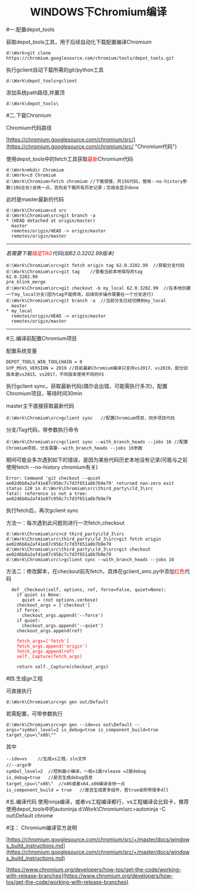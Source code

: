 # <center>WINDOWS下Chromium编译</center> #

#一.配置depot_tools

获取depot_tools工具，用于后续自动化下载配置编译Chromium

	d:\Work>git clone https://chromium.googlesource.com/chromium/tools/depot_tools.git

执行gclient自动下载所需的git/python工具

	d:\Work\depot_tools>gclient

添加系统path路径,并置顶

	d:\Work\depot_tools\


#二.下载Chromium

Chromium代码路径

[https://chromium.googlesource.com/chromium/src/](https://chromium.googlesource.com/chromium/src/ "Chromium代码")

使用depot_tools中的fetch工具获取<font color=red>最新</font>Chromium代码

	d:\Work>mkdir Chromium
	d:\Work>cd Chromium
	d:\Work\Chromium>fetch chromium	//下载很慢，共15G代码，使用--no-history参数(10G左右)会快一点，否则会下载所有历史记录；完成会显示done

此时是master最新的代码

	d:\Work\Chromium>cd src
	d:\Work\Chromium\src>git branch -a
	* (HEAD detached at origin/master)
	  master
	  remotes/origin/HEAD -> origin/master
	  remotes/origin/master

	
----------

*若需要下载<font color=red>指定TAG</font>代码(如62.0.3202.99版本)*

	d:\Work\Chromium\src>git fetch origin tag 62.0.3202.99	//获取分支代码
	d:\Work\Chromium\src>git tag	//查看当前本地保存的tag
	62.0.3202.99
	pre_blink_merge
	d:\Work\Chromium\src>git checkout -b my_local 62.0.3202.99	//在本地创建一个my_local分支(因为tag不能修改，后续同步操作需要在一个分支进行)
	d:\Work\Chromium\src>git branch -a	//当前分支已经切换到my_local
	  master
	* my_local
	  remotes/origin/HEAD -> origin/master
	  remotes/origin/master

----------

#三.编译前配置Chromium项目

配置系统变量

	DEPOT_TOOLS_WIN_TOOLCHAIN = 0
	GYP_MSVS_VERSION = 2019	//目前最新Chromium编译只支持vs2017、vs2019，部分旧版本是vs2015、vs2017，不同版本使用不同的VS

执行gclient sync，获取最新代码(偶尔会出错，可能需执行多次)，配置Chromium项目，等待时间30min

master主干直接获取最新代码

	d:\Work\Chromium\src>gclient sync	//配置Chromium项目，同步项目代码

分支/Tag代码，带参数执行命令

	d:\Work\Chromium\src>gclient sync --with_branch_heads --jobs 16	//配置Chromium项目，分支需要--with_branch_heads --jobs 16参数

期间可能会多次遇到如下的错误，是因为某些代码历史本地没有记录(可能与之前使用fetch --no-history chromium有关)

	Error: Command 'git checkout --quiet ae02d6b8a2af41e87c956c7c7d3f651a8b7b9e79' returned non-zero exit status 128 in d:\Work\Chromium\src\third_party\cld_3\src
	fatal: reference is not a tree: ae02d6b8a2af41e87c956c7c7d3f651a8b7b9e79

执行fetch后，再次gclient sync

方法一：每次遇到此问题则进行一次fetch,checkout

	d:\Work\Chromium\src>cd third_party\cld_3\src
	d:\Work\Chromium\src\third_party\cld_3\src>git fetch origin ae02d6b8a2af41e87c956c7c7d3f651a8b7b9e79
	d:\Work\Chromium\src\third_party\cld_3\src>git checkout ae02d6b8a2af41e87c956c7c7d3f651a8b7b9e79
	d:\Work\Chromium\src\>gclient sync --with_branch_heads --jobs 16

方法二：修改脚本，在checkout前先fetch，具体在gclient_smc.py中添加<font color=red>红色</font>代码

	  def _Checkout(self, options, ref, force=False, quiet=None):
	    if quiet is None:
	      quiet = (not options.verbose)
	    checkout_args = ['checkout']
	    if force:
	      checkout_args.append('--force')
	    if quiet:
	      checkout_args.append('--quiet')
	    checkout_args.append(ref)
<font color=red>

	    fetch_args=['fetch']
	    fetch_args.append('origin')
	    fetch_args.append(ref)
	    self._Capture(fetch_args)
</font>

	    return self._Capture(checkout_args)


#四.生成gn工程

可直接执行

	d:\Work\Chromium\src>gn gen out/Default 

若需配置，可带参数执行
	
	d:\Work\Chromium\src>gn gen --ide=vs out\Default --args="symbol_level=2 is_debug=true is_component_build=true target_cpu=\"x86\""

其中

	--ide=vs	//生成vs工程，sln文件
	//--args中
	symbol_level=2	//控制最小编译，一般=1是release =2是debug
	is_debug=true	//是否生成debug信息
	target_cpu=\"x86\"	//x86或者x64,x86编译会快一点
	is_component_build = true	//是否生成更多组件，若true会附带很多dll


#五.编译代码
	使用ninja编译，或者vs工程编译都行，vs工程编译会比较卡，推荐使用depot_tools中的autoninja
	d:\Work\Chromium\src>autoninja -C out\Default chrome


#注：
Chromium编译官方说明

[https://chromium.googlesource.com/chromium/src/+/master/docs/windows_build_instructions.md](https://chromium.googlesource.com/chromium/src/+/master/docs/windows_build_instructions.md)

[https://www.chromium.org/developers/how-tos/get-the-code/working-with-release-branches](https://www.chromium.org/developers/how-tos/get-the-code/working-with-release-branches)